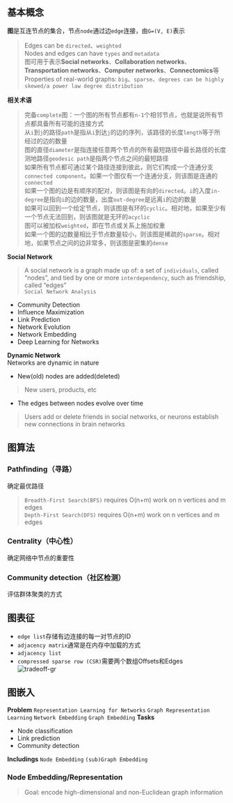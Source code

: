 ## 基本概念
**图**是互连节点的集合，节点`node`通过边`edge`连接，由`G=(V, E)`表示  
> Edges can be `directed`、`weighted`  
> Nodes and edges can have `types` and `metadata`  
> 图可用于表示**Social networks**、**Collaboration networks**、**Transportation networks**、**Computer networks**、**Connectomics**等  
> Properties of real-world graphs: `big`、`sparse`、`degrees can be highly skewed/a power law degree distribution`

**相关术语**  
> 完备`complete`图：一个图的所有节点都有`n-1`个相邻节点，也就是说所有节点都具备所有可能的连接方式  
> 从`i`到`j`的路径`path`是指从`i`到达`j`的边的序列，该路径的长度`length`等于所经过的边的数量  
> 图的直径`diameter`是指连接任意两个节点的所有最短路径中最长路径的长度
> 测地路径`geodesic path`是指两个节点之间的最短路径  
> 如果所有节点都可通过某个路径连接到彼此，则它们构成一个连通分支`connected component`。如果一个图仅有一个连通分支，则该图是连通的`connected`  
> 如果一个图的边是有顺序的配对，则该图是有向的`directed`。`i`的入度`in-degree`是指向`i`的边的数量，出度`out-degree`是远离`i`的边的数量  
> 如果可以回到一个给定节点，则该图是有环的`cyclic`。相对地，如果至少有一个节点无法回到，则该图就是无环的`acyclic`  
> 图可以被加权`weighted`，即在节点或关系上施加权重  
> 如果一个图的边数量相比于节点数量较小，则该图是稀疏的`sparse`。相对地，如果节点之间的边非常多，则该图是密集的`dense`

**Social Network**  
> A social network is a graph made up of: a set of `individuals`, called “nodes”, and tied by one or more `interdependency`, such as friendship, called “edges”  
`Social Network Analysis`
- Community Detection
- Influence Maximization
- Link Prediction
- Network Evolution
- Network Embedding
- Deep Learning for Networks

**Dynamic Network**  
Networks are dynamic in nature  
- New(old) nodes are added(deleted)
> New users, products, etc
- The edges between nodes evolve over time
> Users add or delete friends in social networks, or neurons establish new connections in brain networks


## 图算法
### Pathfinding（寻路）
确定最优路径  
> `Breadth-First Search(BFS)` requires O(n+m) work on n vertices and m edges  
> `Depth-First Search(DFS)` requires O(n+m) work on n vertices and m edges

### Centrality（中心性）
确定网络中节点的重要性

### Community detection（社区检测）
评估群体聚类的方式

## 图表征
- `edge list`存储有边连接的每一对节点的ID
- `adjacency matrix`通常是在内存中加载的方式
- `adjacency list`
- `compressed sparse row (CSR)`需要两个数组Offsets和Edges  
![tradeoff-gr](https://github.com/Qingfeng-Yao/Graph/blob/master/images/tradeoff-gr.png)

## 图嵌入
**Problem** `Representation Learning for Networks` `Graph Representation Learning` `Network Embedding` `Graph Embedding`
**Tasks**  
- Node classification
- Link prediction
- Community detection  

**Includings** `Node Embedding` `(sub)Graph Embedding`

### Node Embedding/Representation
> Goal: encode high-dimensional and non-Euclidean graph information






